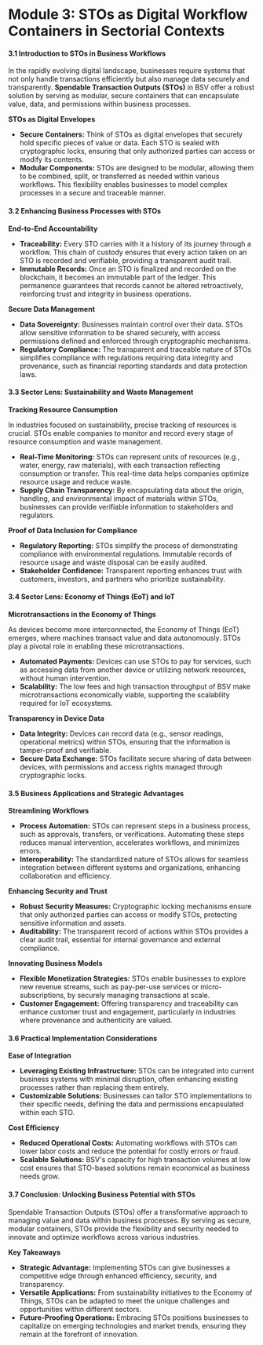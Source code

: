 # Module 3: STOs as Digital Workflow Containers in Sectorial Contexts

#### 3.1 Introduction to STOs in Business Workflows

In the rapidly evolving digital landscape, businesses require systems that not only handle transactions efficiently but also manage data securely and transparently. **Spendable Transaction Outputs (STOs)** in BSV offer a robust solution by serving as modular, secure containers that can encapsulate value, data, and permissions within business processes.

**STOs as Digital Envelopes**

* **Secure Containers:** Think of STOs as digital envelopes that securely hold specific pieces of value or data. Each STO is sealed with cryptographic locks, ensuring that only authorized parties can access or modify its contents.
* **Modular Components:** STOs are designed to be modular, allowing them to be combined, split, or transferred as needed within various workflows. This flexibility enables businesses to model complex processes in a secure and traceable manner.

#### 3.2 Enhancing Business Processes with STOs

**End-to-End Accountability**

* **Traceability:** Every STO carries with it a history of its journey through a workflow. This chain of custody ensures that every action taken on an STO is recorded and verifiable, providing a transparent audit trail.
* **Immutable Records:** Once an STO is finalized and recorded on the blockchain, it becomes an immutable part of the ledger. This permanence guarantees that records cannot be altered retroactively, reinforcing trust and integrity in business operations.

**Secure Data Management**

* **Data Sovereignty:** Businesses maintain control over their data. STOs allow sensitive information to be shared securely, with access permissions defined and enforced through cryptographic mechanisms.
* **Regulatory Compliance:** The transparent and traceable nature of STOs simplifies compliance with regulations requiring data integrity and provenance, such as financial reporting standards and data protection laws.

#### 3.3 Sector Lens: Sustainability and Waste Management

**Tracking Resource Consumption**

In industries focused on sustainability, precise tracking of resources is crucial. STOs enable companies to monitor and record every stage of resource consumption and waste management.

* **Real-Time Monitoring:** STOs can represent units of resources (e.g., water, energy, raw materials), with each transaction reflecting consumption or transfer. This real-time data helps companies optimize resource usage and reduce waste.
* **Supply Chain Transparency:** By encapsulating data about the origin, handling, and environmental impact of materials within STOs, businesses can provide verifiable information to stakeholders and regulators.

**Proof of Data Inclusion for Compliance**

* **Regulatory Reporting:** STOs simplify the process of demonstrating compliance with environmental regulations. Immutable records of resource usage and waste disposal can be easily audited.
* **Stakeholder Confidence:** Transparent reporting enhances trust with customers, investors, and partners who prioritize sustainability.

#### 3.4 Sector Lens: Economy of Things (EoT) and IoT

**Microtransactions in the Economy of Things**

As devices become more interconnected, the Economy of Things (EoT) emerges, where machines transact value and data autonomously. STOs play a pivotal role in enabling these microtransactions.

* **Automated Payments:** Devices can use STOs to pay for services, such as accessing data from another device or utilizing network resources, without human intervention.
* **Scalability:** The low fees and high transaction throughput of BSV make microtransactions economically viable, supporting the scalability required for IoT ecosystems.

**Transparency in Device Data**

* **Data Integrity:** Devices can record data (e.g., sensor readings, operational metrics) within STOs, ensuring that the information is tamper-proof and verifiable.
* **Secure Data Exchange:** STOs facilitate secure sharing of data between devices, with permissions and access rights managed through cryptographic locks.

#### 3.5 Business Applications and Strategic Advantages

**Streamlining Workflows**

* **Process Automation:** STOs can represent steps in a business process, such as approvals, transfers, or verifications. Automating these steps reduces manual intervention, accelerates workflows, and minimizes errors.
* **Interoperability:** The standardized nature of STOs allows for seamless integration between different systems and organizations, enhancing collaboration and efficiency.

**Enhancing Security and Trust**

* **Robust Security Measures:** Cryptographic locking mechanisms ensure that only authorized parties can access or modify STOs, protecting sensitive information and assets.
* **Auditability:** The transparent record of actions within STOs provides a clear audit trail, essential for internal governance and external compliance.

**Innovating Business Models**

* **Flexible Monetization Strategies:** STOs enable businesses to explore new revenue streams, such as pay-per-use services or micro-subscriptions, by securely managing transactions at scale.
* **Customer Engagement:** Offering transparency and traceability can enhance customer trust and engagement, particularly in industries where provenance and authenticity are valued.

#### 3.6 Practical Implementation Considerations

**Ease of Integration**

* **Leveraging Existing Infrastructure:** STOs can be integrated into current business systems with minimal disruption, often enhancing existing processes rather than replacing them entirely.
* **Customizable Solutions:** Businesses can tailor STO implementations to their specific needs, defining the data and permissions encapsulated within each STO.

**Cost Efficiency**

* **Reduced Operational Costs:** Automating workflows with STOs can lower labor costs and reduce the potential for costly errors or fraud.
* **Scalable Solutions:** BSV's capacity for high transaction volumes at low cost ensures that STO-based solutions remain economical as business needs grow.

#### 3.7 Conclusion: Unlocking Business Potential with STOs

Spendable Transaction Outputs (STOs) offer a transformative approach to managing value and data within business processes. By serving as secure, modular containers, STOs provide the flexibility and security needed to innovate and optimize workflows across various industries.

**Key Takeaways**

* **Strategic Advantage:** Implementing STOs can give businesses a competitive edge through enhanced efficiency, security, and transparency.
* **Versatile Applications:** From sustainability initiatives to the Economy of Things, STOs can be adapted to meet the unique challenges and opportunities within different sectors.
* **Future-Proofing Operations:** Embracing STOs positions businesses to capitalize on emerging technologies and market trends, ensuring they remain at the forefront of innovation.
